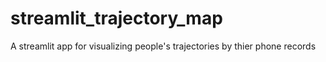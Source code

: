 # streamlit_trajectory_map
A streamlit app for visualizing people's trajectories by thier phone records
